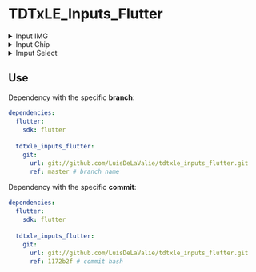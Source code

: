 # TDTxLE_Inputs_Flutter


<details>
  <summary>Input IMG</summary>
  
  <img src="media/img.gif" height="400">

   ### *ImagenPerfil*
  This Widget shows only an image, the *imgPath* field accepts either a url or a file address

```dart
  ImagenPerfil(
      elevation: double , // required
      borderRadius: BorderRadius.zero,,
      color: Color:
      child: Widget,
      imgPath: String,
      height: double,
      width: double,
    )
```

### *SubuirFotos*
The *SubuirFotos* class has the functions to choose how to upload the images.

- `getImageLibrary`:
  Directly open the phone gallery to be able to choose an image
- `cameraImage`:
  Directly open the phone camera to take the picture
- `selectCamera`:
  Open a modal so that the user can choose if the image is taken by the camera or from the gallery
  
  
### *ImageFormField*
The Widget *ImageFormField* is a FormField, to be able to validate from the form when the user adds an image.
```dart
ImageFormField(
  initialValue: String,
  onSaved: void Function(String? newValue),
  validator: String? Function(String? value),
  onChanged: Function(String? value),
  child: Widget,
  width: double,
  height: double,
  typePicker: TypePicker,
  elevation: double,
  borderRadius: BorderRadius,
)
```

</details>
<details>
  <summary>Input Chip</summary>
  

  ### *ChipField* / *ChipFormField*
  ChipField/ChipFormField is a text type widget that allows you to separate things with chips.

  <img src="media/chip1.gif" height="400">


```dart
ChipField(
    decoration: InputDecoration?,
    initValue: List<ChipItem<T>?>?,
    onChanged: Function(List<ChipItem<T>?>)?,
    onSubmitted: Function(List<ChipItem<T>?>)?,
    chipLabelStyle: TextStyle?,
    chipBackgroundColor: Color?,
    chipDeleteIconColor: Color?,
  )
```

```dart
ChipFormField(
    decoration:InputDecoration?,
    onChanged:List<ChipItem<T>>?,
    onSubmitted:Function(List<ChipItem<T>?>)?,
    chipLabelStyle:Function(List<ChipItem<T>?>)?,
    chipBackgroundColor:TextStyle?,
    chipDeleteIconColor:Color?,
    onSaved:Color?,
    validator:void Function(List<ChipItem<T>?>?)?,
    initialValue:String? Function(List<ChipItem<T>?>?)?,
  )
```
### *ChipDialog*
ChipDialog displays a Dialog to be able to choose between already established options.

  <img src="media/chip2.gif" height="400">

```dart
 ChipDialog(
    decoration: InputDecoration?,
    data: List<ChipItem>, // required
    chipBuilder: Chip Function(ChipItem<T>?), // required
    selectChipBuilder: Chip Function(ChipItem<T>?)?,
    onChanged: void Function(List<T>), // required
  )
```
  
</details>

<details>
  <summary>Imput Select</summary>

  ### *SelectField*
  The SelectField Widget is the same as a TextField with the addition of a popup list that will be updated as the TextField is written.

  <img src="media/select.gif" height="400">


</details>


## Use

Dependency with the specific **branch**:
```yaml
dependencies:
  flutter:
    sdk: flutter

  tdtxle_inputs_flutter:
    git:
      url: git://github.com/LuisDeLaValie/tdtxle_inputs_flutter.git
      ref: master # branch name

```

Dependency with the specific **commit**:
```yaml
dependencies:
  flutter:
    sdk: flutter

  tdtxle_inputs_flutter:
    git:
      url: git://github.com/LuisDeLaValie/tdtxle_inputs_flutter.git
      ref: 1172b2f # commit hash
```
